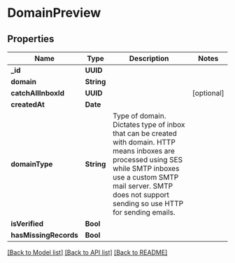 # DomainPreview

## Properties
Name | Type | Description | Notes
------------ | ------------- | ------------- | -------------
**_id** | **UUID** |  | 
**domain** | **String** |  | 
**catchAllInboxId** | **UUID** |  | [optional] 
**createdAt** | **Date** |  | 
**domainType** | **String** | Type of domain. Dictates type of inbox that can be created with domain. HTTP means inboxes are processed using SES while SMTP inboxes use a custom SMTP mail server. SMTP does not support sending so use HTTP for sending emails. | 
**isVerified** | **Bool** |  | 
**hasMissingRecords** | **Bool** |  | 

[[Back to Model list]](../README#documentation-for-models) [[Back to API list]](../README#documentation-for-api-endpoints) [[Back to README]](../README)


